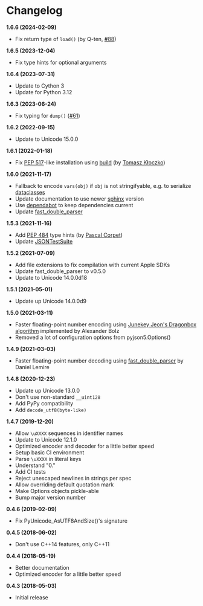 # Changelog

**1.6.6 (2024-02-09)**

* Fix return type of `load()` (by Q-ten, [#88](https://github.com/Kijewski/pyjson5/pull/88))

**1.6.5 (2023-12-04)**

* Fix type hints for optional arguments

**1.6.4 (2023-07-31)**

* Update to Cython 3
* Update for Python 3.12

**1.6.3 (2023-06-24)**

* Fix typing for `dump()` ([#61](https://github.com/Kijewski/pyjson5/issues/61))

**1.6.2 (2022-09-15)**

* Update to Unicode 15.0.0

**1.6.1 (2022-01-18)**

* Fix [PEP 517](https://www.python.org/dev/peps/pep-0517/)-like installation using [build](https://github.com/pypa/build) (by [Tomasz Kłoczko](https://github.com/kloczek))

**1.6.0 (2021-11-17)**

* Fallback to encode `vars(obj)` if `obj` is not stringifyable, e.g. to serialize [dataclasses](https://docs.python.org/3/library/dataclasses.html)
* Update documentation to use newer [sphinx](https://www.sphinx-doc.org/) version
* Use [dependabot](https://github.com/dependabot) to keep dependencies current
* Update [fast_double_parser](https://github.com/lemire/fast_double_parser)

**1.5.3 (2021-11-16)**

* Add [PEP 484](https://www.python.org/dev/peps/pep-0484/) type hints (by [Pascal Corpet](https://github.com/pcorpet))
* Update [JSONTestSuite](https://github.com/nst/JSONTestSuite)

**1.5.2 (2021-07-09)**

* Add file extensions to fix compilation with current Apple SDKs
* Update fast_double_parser to v0.5.0
* Update to Unicode 14.0.0d18

**1.5.1 (2021-05-01)**

* Update up Unicode 14.0.0d9

**1.5.0 (2021-03-11)**

* Faster floating-point number encoding using [Junekey Jeon's Dragonbox algorithm](https://github.com/abolz/Drachennest/blob/77f4889a4cd9d7f0b9da82a379f14beabcfba13e/src/dragonbox.cc) implemented by Alexander Bolz
* Removed a lot of configuration options from pyjson5.Options()

**1.4.9 (2021-03-03)**

* Faster floating-point number decoding using [fast_double_parser](https://github.com/lemire/fast_double_parser) by Daniel Lemire

**1.4.8 (2020-12-23)**

* Update up Unicode 13.0.0
* Don't use non-standard ``__uint128``
* Add PyPy compatibility
* Add ``decode_utf8(byte-like)``

**1.4.7 (2019-12-20)**

* Allow ``\uXXXX`` sequences in identifier names
* Update to Unicode 12.1.0
* Optimized encoder and decoder for a little better speed
* Setup basic CI environment
* Parse ``\uXXXX`` in literal keys
* Understand "0."
* Add CI tests
* Reject unescaped newlines in strings per spec
* Allow overriding default quotation mark
* Make Options objects pickle-able
* Bump major version number

**0.4.6 (2019-02-09)**

* Fix PyUnicode_AsUTF8AndSize()'s signature

**0.4.5 (2018-06-02)**

* Don't use C++14 features, only C++11

**0.4.4 (2018-05-19)**

* Better documentation
* Optimized encoder for a little better speed

**0.4.3 (2018-05-03)**

* Initial release

